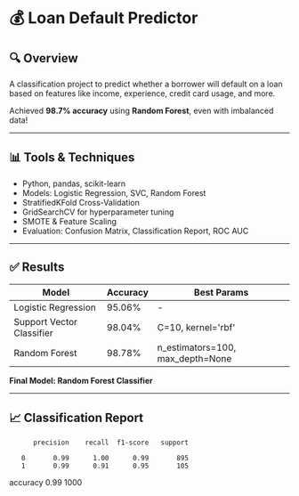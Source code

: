 # 💰 Loan Default Predictor

## 🔍 Overview
A classification project to predict whether a borrower will default on a loan based on features like income, experience, credit card usage, and more.

Achieved **98.7% accuracy** using **Random Forest**, even with imbalanced data!

---

## 📊 Tools & Techniques
- Python, pandas, scikit-learn
- Models: Logistic Regression, SVC, Random Forest
- StratifiedKFold Cross-Validation
- GridSearchCV for hyperparameter tuning
- SMOTE & Feature Scaling
- Evaluation: Confusion Matrix, Classification Report, ROC AUC

---

## ✅ Results

| Model                 | Accuracy | Best Params                      |
|----------------------|----------|----------------------------------|
| Logistic Regression  | 95.06%   | -                                |
| Support Vector Classifier | 98.04%   | C=10, kernel='rbf'               |
| Random Forest         | 98.78%   | n_estimators=100, max_depth=None |

**Final Model: Random Forest Classifier**

---

## 📈 Classification Report
          precision    recall  f1-score   support

       0       0.99      1.00      0.99       895
       1       0.99      0.91      0.95       105

accuracy                           0.99      1000

